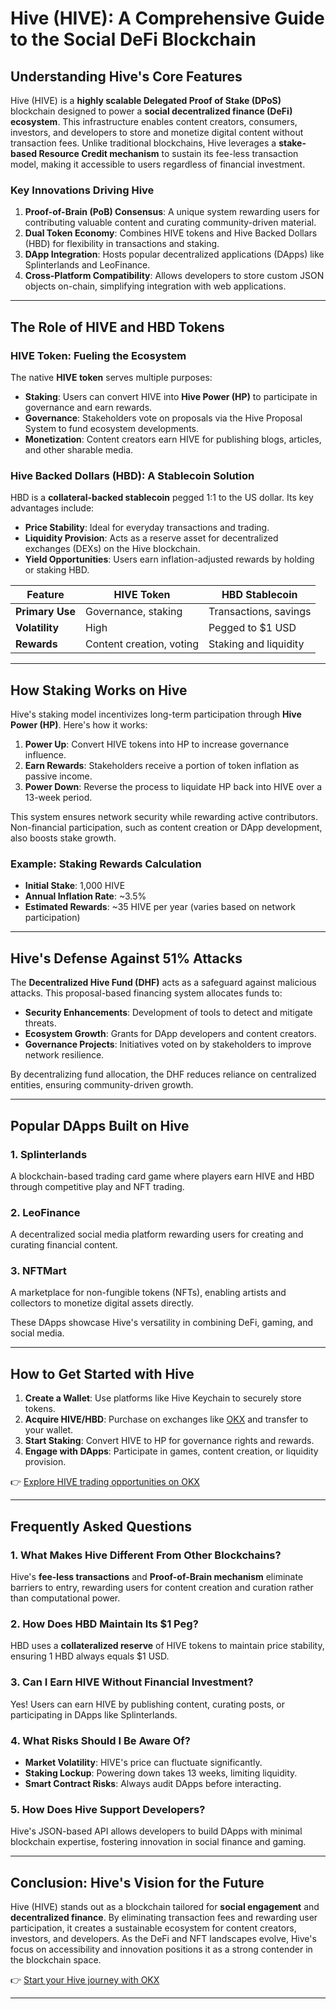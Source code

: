 # Hive (HIVE): A Comprehensive Guide to the Social DeFi Blockchain  

## Understanding Hive's Core Features  

Hive (HIVE) is a **highly scalable Delegated Proof of Stake (DPoS)** blockchain designed to power a **social decentralized finance (DeFi) ecosystem**. This infrastructure enables content creators, consumers, investors, and developers to store and monetize digital content without transaction fees. Unlike traditional blockchains, Hive leverages a **stake-based Resource Credit mechanism** to sustain its fee-less transaction model, making it accessible to users regardless of financial investment.  

### Key Innovations Driving Hive  
1. **Proof-of-Brain (PoB) Consensus**: A unique system rewarding users for contributing valuable content and curating community-driven material.  
2. **Dual Token Economy**: Combines HIVE tokens and Hive Backed Dollars (HBD) for flexibility in transactions and staking.  
3. **DApp Integration**: Hosts popular decentralized applications (DApps) like Splinterlands and LeoFinance.  
4. **Cross-Platform Compatibility**: Allows developers to store custom JSON objects on-chain, simplifying integration with web applications.  

---

## The Role of HIVE and HBD Tokens  

### HIVE Token: Fueling the Ecosystem  
The native **HIVE token** serves multiple purposes:  
- **Staking**: Users can convert HIVE into **Hive Power (HP)** to participate in governance and earn rewards.  
- **Governance**: Stakeholders vote on proposals via the Hive Proposal System to fund ecosystem developments.  
- **Monetization**: Content creators earn HIVE for publishing blogs, articles, and other sharable media.  

### Hive Backed Dollars (HBD): A Stablecoin Solution  
HBD is a **collateral-backed stablecoin** pegged 1:1 to the US dollar. Its key advantages include:  
- **Price Stability**: Ideal for everyday transactions and trading.  
- **Liquidity Provision**: Acts as a reserve asset for decentralized exchanges (DEXs) on the Hive blockchain.  
- **Yield Opportunities**: Users earn inflation-adjusted rewards by holding or staking HBD.  

| Feature          | HIVE Token               | HBD Stablecoin          |  
|-------------------|--------------------------|-------------------------|  
| **Primary Use**   | Governance, staking       | Transactions, savings   |  
| **Volatility**    | High                     | Pegged to $1 USD        |  
| **Rewards**       | Content creation, voting | Staking and liquidity   |  

---

## How Staking Works on Hive  

Hive's staking model incentivizes long-term participation through **Hive Power (HP)**. Here's how it works:  
1. **Power Up**: Convert HIVE tokens into HP to increase governance influence.  
2. **Earn Rewards**: Stakeholders receive a portion of token inflation as passive income.  
3. **Power Down**: Reverse the process to liquidate HP back into HIVE over a 13-week period.  

This system ensures network security while rewarding active contributors. Non-financial participation, such as content creation or DApp development, also boosts stake growth.  

### Example: Staking Rewards Calculation  
- **Initial Stake**: 1,000 HIVE  
- **Annual Inflation Rate**: ~3.5%  
- **Estimated Rewards**: ~35 HIVE per year (varies based on network participation)  

---

## Hive's Defense Against 51% Attacks  

The **Decentralized Hive Fund (DHF)** acts as a safeguard against malicious attacks. This proposal-based financing system allocates funds to:  
- **Security Enhancements**: Development of tools to detect and mitigate threats.  
- **Ecosystem Growth**: Grants for DApp developers and content creators.  
- **Governance Projects**: Initiatives voted on by stakeholders to improve network resilience.  

By decentralizing fund allocation, the DHF reduces reliance on centralized entities, ensuring community-driven growth.  

---

## Popular DApps Built on Hive  

### 1. **Splinterlands**  
A blockchain-based trading card game where players earn HIVE and HBD through competitive play and NFT trading.  

### 2. **LeoFinance**  
A decentralized social media platform rewarding users for creating and curating financial content.  

### 3. **NFTMart**  
A marketplace for non-fungible tokens (NFTs), enabling artists and collectors to monetize digital assets directly.  

These DApps showcase Hive's versatility in combining DeFi, gaming, and social media.  

---

## How to Get Started with Hive  

1. **Create a Wallet**: Use platforms like Hive Keychain to securely store tokens.  
2. **Acquire HIVE/HBD**: Purchase on exchanges like [OKX](https://bit.ly/okx-bonus) and transfer to your wallet.  
3. **Start Staking**: Convert HIVE to HP for governance rights and rewards.  
4. **Engage with DApps**: Participate in games, content creation, or liquidity provision.  

👉 [Explore HIVE trading opportunities on OKX](https://bit.ly/okx-bonus)  

---

## Frequently Asked Questions  

### 1. What Makes Hive Different From Other Blockchains?  
Hive's **fee-less transactions** and **Proof-of-Brain mechanism** eliminate barriers to entry, rewarding users for content creation and curation rather than computational power.  

### 2. How Does HBD Maintain Its $1 Peg?  
HBD uses a **collateralized reserve** of HIVE tokens to maintain price stability, ensuring 1 HBD always equals $1 USD.  

### 3. Can I Earn HIVE Without Financial Investment?  
Yes! Users can earn HIVE by publishing content, curating posts, or participating in DApps like Splinterlands.  

### 4. What Risks Should I Be Aware Of?  
- **Market Volatility**: HIVE's price can fluctuate significantly.  
- **Staking Lockup**: Powering down takes 13 weeks, limiting liquidity.  
- **Smart Contract Risks**: Always audit DApps before interacting.  

### 5. How Does Hive Support Developers?  
Hive's JSON-based API allows developers to build DApps with minimal blockchain expertise, fostering innovation in social finance and gaming.  

---

## Conclusion: Hive's Vision for the Future  

Hive (HIVE) stands out as a blockchain tailored for **social engagement** and **decentralized finance**. By eliminating transaction fees and rewarding user participation, it creates a sustainable ecosystem for content creators, investors, and developers. As the DeFi and NFT landscapes evolve, Hive's focus on accessibility and innovation positions it as a strong contender in the blockchain space.  

👉 [Start your Hive journey with OKX](https://bit.ly/okx-bonus)  

--- 
